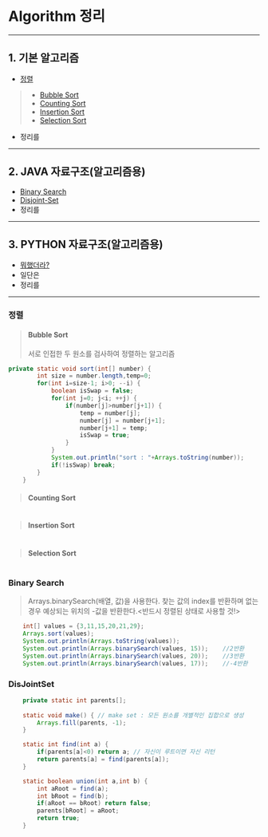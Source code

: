 # Algorithm 정리
---
## 1. 기본 알고리즘
* [정렬](#정렬)
>- [Bubble Sort](#bubble-sort)
>- [Counting Sort](#counting-sort)
>- [Insertion Sort](#insertion-sort)
>- [Selection Sort](#selection-sort)

* 정리를
---
## 2. JAVA 자료구조(알고리즘용)
* [Binary Search](#binary-search)
* [Disjoint-Set](#DisJointSet)
* 정리를
---
## 3. PYTHON 자료구조(알고리즘용)
* [뭐했더라?](#1day1commit)
* 일단은
* 정리를
---


### 정렬

>#### Bubble Sort
>서로 인접한 두 원소를 검사하여 정렬하는 알고리즘
```java
private static void sort(int[] number) {
		int size = number.length,temp=0;
		for(int i=size-1; i>0; --i) {
			boolean isSwap = false;
			for(int j=0; j<i; ++j) {
				if(number[j]>number[j+1]) {
					temp = number[j];
					number[j] = number[j+1];
					number[j+1] = temp;
					isSwap = true;
				}
			}
			System.out.println("sort : "+Arrays.toString(number));
			if(!isSwap) break;
		}
	}
```
>#### Counting Sort
>
```java
```

>#### Insertion Sort
>
```java
```

>#### Selection Sort
>
```java
```

### Binary Search
> Arrays.binarySearch(배열, 값)을 사용한다.
> 찾는 값의 index를 반환하며 없는 경우 예상되는 위치의 -값을 반환한다.<반드시 정렬된 상태로 사용할 것!>
```java
	int[] values = {3,11,15,20,21,29};
	Arrays.sort(values);
	System.out.println(Arrays.toString(values));
	System.out.println(Arrays.binarySearch(values, 15));	//2반환
	System.out.println(Arrays.binarySearch(values, 20));	//3반환
	System.out.println(Arrays.binarySearch(values, 17));	//-4반환
```
		
### DisJointSet
```java
	private static int parents[];
	
	static void make() { // make set : 모든 원소를 개별적인 집합으로 생성
		Arrays.fill(parents, -1);
	}

	static int find(int a) {
		if(parents[a]<0) return a; // 자신이 루트이면 자신 리턴
		return parents[a] = find(parents[a]);
	}

	static boolean union(int a,int b) {
		int aRoot = find(a);
		int bRoot = find(b);
		if(aRoot == bRoot) return false;
		parents[bRoot] = aRoot;
		return true;
	}
```